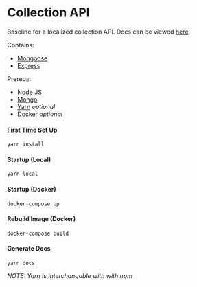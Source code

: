 # Collection API

Baseline for a localized collection API. Docs can be viewed [here](https://cidicles.github.io/collectible/).

Contains:

* [Mongoose](http://mongoosejs.com/)
* [Express](https://expressjs.com/)

Prereqs:

* [Node JS](https://nodejs.org/en/)
* [Mongo](https://www.mongodb.com/)
* [Yarn](https://yarnpkg.com/en/) *optional*
* [Docker](https://www.docker.com/) *optional*

#### First Time Set Up
`yarn install`

#### Startup (Local)
`yarn local`

#### Startup (Docker)
`docker-compose up`

#### Rebuild Image (Docker)
`docker-compose build`

#### Generate Docs
`yarn docs`

*NOTE: Yarn is interchangable with with npm*
